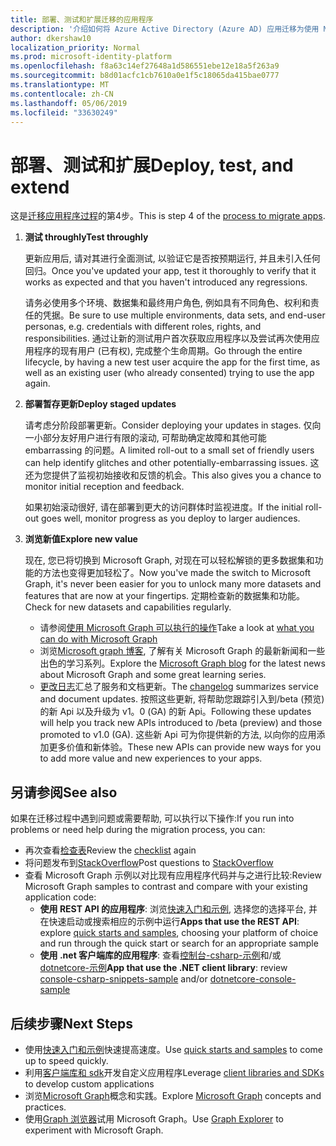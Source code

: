 ```yaml
---
title: 部署、测试和扩展迁移的应用程序
description: '介绍如何将 Azure Active Directory (Azure AD) 应用迁移为使用 Microsoft Graph API (REST);这讨论了步骤 3: 部署、测试和扩展。'
author: dkershaw10
localization_priority: Normal
ms.prod: microsoft-identity-platform
ms.openlocfilehash: f8a63c14ef27648a1d586551ebe12e18a5f263a9
ms.sourcegitcommit: b8d01acfc1cb7610a0e1f5c18065da415bae0777
ms.translationtype: MT
ms.contentlocale: zh-CN
ms.lasthandoff: 05/06/2019
ms.locfileid: "33630249"
---
```

# <a name="deploy-test-and-extend"></a><span data-ttu-id="12d26-103">部署、测试和扩展</span><span class="sxs-lookup"><span data-stu-id="12d26-103">Deploy, test, and extend</span></span>

<span data-ttu-id="12d26-104">这是[迁移应用程序过程](migrate-azure-ad-graph-planning-checklist.md)的第4步。</span><span class="sxs-lookup"><span data-stu-id="12d26-104">This is step 4 of the [process to migrate apps](migrate-azure-ad-graph-planning-checklist.md).</span></span>

1.  <span data-ttu-id="12d26-105">**测试 throughly**</span><span class="sxs-lookup"><span data-stu-id="12d26-105">**Test throughly**</span></span>

    <span data-ttu-id="12d26-106">更新应用后, 请对其进行全面测试, 以验证它是否按预期运行, 并且未引入任何回归。</span><span class="sxs-lookup"><span data-stu-id="12d26-106">Once you've updated your app, test it thoroughly to verify that it works as expected and that you haven't introduced any regressions.</span></span>  

    <span data-ttu-id="12d26-107">请务必使用多个环境、数据集和最终用户角色, 例如具有不同角色、权利和责任的凭据。</span><span class="sxs-lookup"><span data-stu-id="12d26-107">Be sure to use multiple environments, data sets, and end-user personas, e.g. credentials with different roles, rights, and responsibilities.</span></span> <span data-ttu-id="12d26-108">通过让新的测试用户首次获取应用程序以及尝试再次使用应用程序的现有用户 (已有权), 完成整个生命周期。</span><span class="sxs-lookup"><span data-stu-id="12d26-108">Go through the entire lifecycle, by having a new test user acquire the app for the first time, as well as an existing user (who already consented) trying to use the app again.</span></span>

2.  <span data-ttu-id="12d26-109">**部署暂存更新**</span><span class="sxs-lookup"><span data-stu-id="12d26-109">**Deploy staged updates**</span></span>

    <span data-ttu-id="12d26-110">请考虑分阶段部署更新。</span><span class="sxs-lookup"><span data-stu-id="12d26-110">Consider deploying your updates in stages.</span></span>  <span data-ttu-id="12d26-111">仅向一小部分友好用户进行有限的滚动, 可帮助确定故障和其他可能 embarrassing 的问题。</span><span class="sxs-lookup"><span data-stu-id="12d26-111">A limited roll-out to a small set of friendly users can help identify glitches and other potentially-embarrassing issues.</span></span>  <span data-ttu-id="12d26-112">这还为您提供了监视初始接收和反馈的机会。</span><span class="sxs-lookup"><span data-stu-id="12d26-112">This also gives you a chance to monitor initial reception and feedback.</span></span>

    <span data-ttu-id="12d26-113">如果初始滚动很好, 请在部署到更大的访问群体时监视进度。</span><span class="sxs-lookup"><span data-stu-id="12d26-113">If the initial roll-out goes well, monitor progress as you deploy to larger audiences.</span></span>

3.  <span data-ttu-id="12d26-114">**浏览新值**</span><span class="sxs-lookup"><span data-stu-id="12d26-114">**Explore new value**</span></span>

    <span data-ttu-id="12d26-115">现在, 您已将切换到 Microsoft Graph, 对现在可以轻松解锁的更多数据集和功能的方法也变得更加轻松了。</span><span class="sxs-lookup"><span data-stu-id="12d26-115">Now you've made the switch to Microsoft Graph, it's never been easier for you to unlock many more datasets and features that are now at your fingertips.</span></span> <span data-ttu-id="12d26-116">定期检查新的数据集和功能。</span><span class="sxs-lookup"><span data-stu-id="12d26-116">Check for new datasets and capabilities regularly.</span></span>  

    - <span data-ttu-id="12d26-117">请参阅[使用 Microsoft Graph 可以执行的操作](/graph/examples)</span><span class="sxs-lookup"><span data-stu-id="12d26-117">Take a look at [what you can do with Microsoft Graph](/graph/examples)</span></span>
    - <span data-ttu-id="12d26-118">浏览[Microsoft graph 博客](/graph/blogs), 了解有关 Microsoft Graph 的最新新闻和一些出色的学习系列。</span><span class="sxs-lookup"><span data-stu-id="12d26-118">Explore the [Microsoft Graph blog](/graph/blogs) for the latest news about Microsoft Graph and some great learning series.</span></span>
    - <span data-ttu-id="12d26-119">[更改日志](/greaph/changelog)汇总了服务和文档更新。</span><span class="sxs-lookup"><span data-stu-id="12d26-119">The [changelog](/greaph/changelog) summarizes service and document updates.</span></span> <span data-ttu-id="12d26-120">按照这些更新, 将帮助您跟踪引入到/beta (预览) 的新 Api 以及升级为 v1。0 (GA) 的新 Api。</span><span class="sxs-lookup"><span data-stu-id="12d26-120">Following these updates will help you track new APIs introduced to /beta (preview) and those promoted to v1.0 (GA).</span></span>  <span data-ttu-id="12d26-121">这些新 Api 可为你提供新的方法, 以向你的应用添加更多价值和新体验。</span><span class="sxs-lookup"><span data-stu-id="12d26-121">These new APIs can provide new ways for you to add more value and new experiences to your apps.</span></span>  

## <a name="see-also"></a><span data-ttu-id="12d26-122">另请参阅</span><span class="sxs-lookup"><span data-stu-id="12d26-122">See also</span></span>

<span data-ttu-id="12d26-123">如果在迁移过程中遇到问题或需要帮助, 可以执行以下操作:</span><span class="sxs-lookup"><span data-stu-id="12d26-123">If you run into problems or need help during the migration process, you can:</span></span>

- <span data-ttu-id="12d26-124">再次查看[检查表](migrate-azure-ad-graph-overview.md)</span><span class="sxs-lookup"><span data-stu-id="12d26-124">Review the [checklist](migrate-azure-ad-graph-overview.md) again</span></span>
- <span data-ttu-id="12d26-125">将问题发布到[StackOverflow](https://stackoverflow.com/questions/tagged/microsoft-graph)</span><span class="sxs-lookup"><span data-stu-id="12d26-125">Post questions to [StackOverflow](https://stackoverflow.com/questions/tagged/microsoft-graph)</span></span>
- <span data-ttu-id="12d26-126">查看 Microsoft Graph 示例以对比现有应用程序代码并与之进行比较:</span><span class="sxs-lookup"><span data-stu-id="12d26-126">Review Microsoft Graph samples to contrast and compare with your existing application code:</span></span>
  - <span data-ttu-id="12d26-127">**使用 REST API 的应用程序**: 浏览[快速入门和示例](/graph/get-started), 选择您的选择平台, 并在快速启动或搜索相应的示例中运行</span><span class="sxs-lookup"><span data-stu-id="12d26-127">**Apps that use the REST API**: explore [quick starts and samples](/graph/get-started), choosing your platform of choice and run through the quick start or search for an appropriate sample</span></span>
  - <span data-ttu-id="12d26-128">**使用 .net 客户端库的应用程序**: 查看[控制台-csharp-示例](https://github.com/microsoftgraph/console-csharp-snippets-sample)和/或[dotnetcore-示例](https://github.com/microsoftgraph/dotnetcore-console-sample)</span><span class="sxs-lookup"><span data-stu-id="12d26-128">**App that use the .NET client library**: review [console-csharp-snippets-sample](https://github.com/microsoftgraph/console-csharp-snippets-sample) and/or [dotnetcore-console-sample](https://github.com/microsoftgraph/dotnetcore-console-sample)</span></span>

## <a name="next-steps"></a><span data-ttu-id="12d26-129">后续步骤</span><span class="sxs-lookup"><span data-stu-id="12d26-129">Next Steps</span></span>

- <span data-ttu-id="12d26-130">使用[快速入门和示例](/graph/get-started)快速提高速度。</span><span class="sxs-lookup"><span data-stu-id="12d26-130">Use [quick starts and samples](/graph/get-started) to come up to speed quickly.</span></span>
- <span data-ttu-id="12d26-131">利用[客户端库和 sdk](https://developer.microsoft.com/graph/get-started)开发自定义应用程序</span><span class="sxs-lookup"><span data-stu-id="12d26-131">Leverage [client libraries and SDKs](https://developer.microsoft.com/graph/get-started) to develop custom applications</span></span> 
- <span data-ttu-id="12d26-132">浏览[Microsoft Graph](/graph/overview)概念和实践。</span><span class="sxs-lookup"><span data-stu-id="12d26-132">Explore [Microsoft Graph](/graph/overview) concepts and practices.</span></span>
- <span data-ttu-id="12d26-133">使用[Graph 浏览器](https://aka.ms/ge)试用 Microsoft Graph。</span><span class="sxs-lookup"><span data-stu-id="12d26-133">Use [Graph Explorer](https://aka.ms/ge) to experiment with Microsoft Graph.</span></span>
